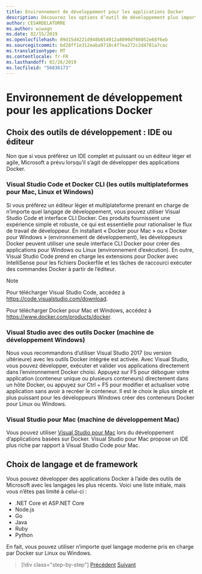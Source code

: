 ```yaml
---
title: Environnement de développement pour les applications Docker
description: Découvrez les options d’outil de développement plus importantes qui prennent en charge le cycle de développement de Docker.
author: CESARDELATORRE
ms.author: wiwagn
ms.date: 02/15/2019
ms.openlocfilehash: 09d15d4221d948b654912a8890df66052e68f6eb
ms.sourcegitcommit: bd28ff1e312eaba9718c4f7ea272c2d4781a7cac
ms.translationtype: MT
ms.contentlocale: fr-FR
ms.lasthandoff: 02/26/2019
ms.locfileid: "56836173"
---
```

# <a name="development-environment-for-docker-apps"></a>Environnement de développement pour les applications Docker

## <a name="development-tools-choices-ide-or-editor"></a>Choix des outils de développement : IDE ou éditeur

Non que si vous préférez un IDE complet et puissant ou un éditeur léger et agile, Microsoft a prévu lorsqu’il s’agit de développer des applications Docker.

### <a name="visual-studio-code-and-docker-cli-cross-platform-tools-for-mac-linux-and-windows"></a>Visual Studio Code et Docker CLI (les outils multiplateformes pour Mac, Linux et Windows)

Si vous préférez un éditeur léger et multiplateforme prenant en charge de n’importe quel langage de développement, vous pouvez utiliser Visual Studio Code et interface CLI Docker. Ces produits fournissent une expérience simple et robuste, ce qui est essentielle pour rationaliser le flux de travail de développeur. En installant « Docker pour Mac » ou « Docker pour Windows » (environnement de développement), les développeurs Docker peuvent utiliser une seule interface CLI Docker pour créer des applications pour Windows ou Linux (environnement d’exécution). En outre, Visual Studio Code prend en charge les extensions pour Docker avec IntelliSense pour les fichiers Dockerfile et les tâches de raccourci exécuter des commandes Docker à partir de l’éditeur.

> [!NOTE]
>
> Pour télécharger Visual Studio Code, accédez à <https://code.visualstudio.com/download>.
>
> Pour télécharger Docker pour Mac et Windows, accédez à <https://www.docker.com/products/docker>.

### <a name="visual-studio-with-docker-tools-windows-development-machine"></a>Visual Studio avec des outils Docker (machine de développement Windows)

Nous vous recommandons d’utiliser Visual Studio 2017 (ou version ultérieure) avec les outils Docker intégrée est activée. Avec Visual Studio, vous pouvez développer, exécuter et valider vos applications directement dans l’environnement Docker choisi. Appuyez sur F5 pour déboguer votre application (conteneur unique ou plusieurs conteneurs) directement dans un hôte Docker, ou appuyez sur Ctrl + F5 pour modifier et actualiser votre application sans avoir à recréer le conteneur. Il est le choix le plus simple et plus puissant pour les développeurs Windows créer des conteneurs Docker pour Linux ou Windows.

### <a name="visual-studio-for-mac-mac-development-machine"></a>Visual Studio pour Mac (machine de développement Mac)

Vous pouvez utiliser [Visual Studio pour Mac](https://visualstudio.microsoft.com/vs/mac/) lors du développement d’applications basées sur Docker. Visual Studio pour Mac propose un IDE plus riche par rapport à Visual Studio Code pour Mac.

## <a name="language-and-framework-choices"></a>Choix de langage et de framework

Vous pouvez développer des applications Docker à l’aide des outils de Microsoft avec les langages les plus récents. Voici une liste initiale, mais vous n’êtes pas limité à celui-ci :

- .NET Core et ASP.NET Core
- Node.js
- Go
- Java
- Ruby
- Python

En fait, vous pouvez utiliser n’importe quel langage moderne pris en charge par Docker sur Linux ou Windows.

>[!div class="step-by-step"]
>[Précédent](deploy-azure-kubernetes-service.md)
>[Suivant](docker-apps-inner-loop-workflow.md)
